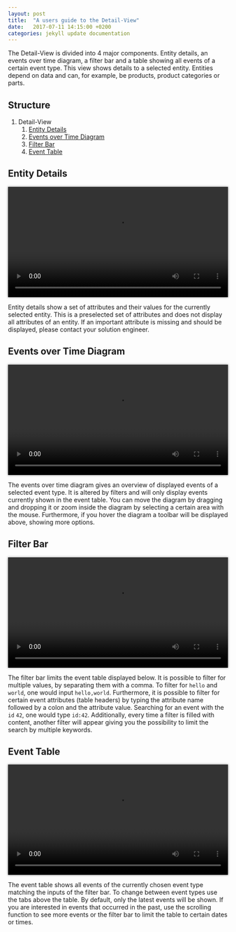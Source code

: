 ```yaml
---
layout: post
title:  "A users guide to the Detail-View"
date:   2017-07-11 14:15:00 +0200
categories: jekyll update documentation
---
```


The Detail-View is divided into 4 major components. Entity details, an events over time diagram, a filter bar and a table showing all events of a certain event type. This view shows details to a selected entity. Entities depend on data and can, for example, be products, product categories or parts.

## Structure

1. Detail-View
    1. [Entity Details](#entity-details)
    1. [Events over Time Diagram](#events-over-time-diagram)
    1. [Filter Bar](#filter-bar)
    1. [Event Table](#event-table)

## Entity Details

<video style="width: 100%; height: auto; box-shadow: 0px 0px 5px #888888;" autoplay loop>
  <source src="/argos/resources/user/detail-view/entity-details.webm" type="video/webm">
  Your browser does not support the video tag.
</video><p></p>

Entity details show a set of attributes and their values for the currently selected entity. This is a preselected set of attributes and does not display all attributes of an entity. If an important attribute is missing and should be displayed, please contact your solution engineer.

## Events over Time Diagram

<video style="width: 100%; height: auto; box-shadow: 0px 0px 5px #888888;" autoplay loop>
  <source src="/argos/resources/user/detail-view/events-over-time-diagram.webm" type="video/webm">
  Your browser does not support the video tag.
</video><p></p>

The events over time diagram gives an overview of displayed events of a selected event type. It is altered by filters and will only display events currently shown in the event table. You can move the diagram by dragging and dropping it or zoom inside the diagram by selecting a certain area with the mouse. Furthermore, if you hover the diagram a toolbar will be displayed above, showing more options.

## Filter Bar

<video style="width: 100%; height: auto; box-shadow: 0px 0px 5px #888888;" autoplay loop>
  <source src="/argos/resources/user/detail-view/filter-bar.webm" type="video/webm">
  Your browser does not support the video tag.
</video><p></p>

The filter bar limits the event table displayed below. It is possible to filter for multiple values, by separating them with a comma. To filter for `hello` and `world`, one would input `hello,world`. Furthermore, it is possible to filter for certain event attributes (table headers) by typing the attribute name followed by a colon and the attribute value. Searching for an event with the `id` `42`, one would type `id:42`. Additionally, every time a filter is filled with content, another filter will appear giving you the possibility to limit the search by multiple keywords.

## Event Table

<video style="width: 100%; height: auto; box-shadow: 0px 0px 5px #888888;" autoplay loop>
  <source src="/argos/resources/user/detail-view/event-table.webm" type="video/webm">
  Your browser does not support the video tag.
</video><p></p>

The event table shows all events of the currently chosen event type matching the inputs of the filter bar. To change between event types use the tabs above the table. By default, only the latest events will be shown. If you are interested in events that occurred in the past, use the scrolling function to see more events or the filter bar to limit the table to certain dates or times.
